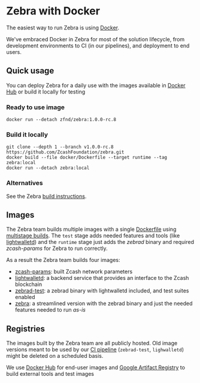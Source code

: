 # Zebra with Docker

The easiest way to run Zebra is using [Docker](https://docs.docker.com/get-docker/).

We've embraced Docker in Zebra for most of the solution lifecycle, from development environments to CI (in our pipelines), and deployment to end users.

## Quick usage

You can deploy Zebra for a daily use with the images available in [Docker Hub](https://hub.docker.com/repository/docker/zfnd/zebra) or build it locally for testing

### Ready to use image

```shell
docker run --detach zfnd/zebra:1.0.0-rc.8
```

### Build it locally

```shell
git clone --depth 1 --branch v1.0.0-rc.8 https://github.com/ZcashFoundation/zebra.git
docker build --file docker/Dockerfile --target runtime --tag zebra:local
docker run --detach zebra:local
```

### Alternatives

See the Zebra [build instructions](https://github.com/ZcashFoundation/zebra#build-instructions).

## Images

The Zebra team builds multiple images with a single [Dockerfile](https://github.com/ZcashFoundation/zebra/blob/main/docker/Dockerfile) using [multistage builds](https://docs.docker.com/build/building/multi-stage/). The `test` stage adds needed features and tools (like [lightwalletd](https://github.com/adityapk00/lightwalletd)) and the `runtime` stage just adds the _zebrad_ binary and required _zcash-params_ for Zebra to run correctly.

As a result the Zebra team builds four images:

- [zcash-params](us-docker.pkg.dev/zealous-zebra/zebra/zcash-params): built Zcash network parameters
- [lightwalletd](us-docker.pkg.dev/zealous-zebra/zebra/lightwalletd): a backend service that provides an interface to the Zcash blockchain
- [zebrad-test](us-docker.pkg.dev/zealous-zebra/zebra/zebrad-test): a zebrad binary with lightwalletd included, and test suites enabled
- [zebra](https://hub.docker.com/repository/docker/zfnd/zebra): a streamlined version with the zebrad binary and just the needed features needed to run _as-is_

## Registries

The images built by the Zebra team are all publicly hosted. Old image versions meant to be used by our [CI pipeline](https://github.com/ZcashFoundation/zebra/blob/main/.github/workflows/continous-integration-docker.yml) (`zebrad-test`, `lighwalletd`) might be deleted on a scheduled basis.

We use [Docker Hub](https://hub.docker.com/repository/docker/zfnd/zebra) for end-user images and [Google Artifact Registry](https://console.cloud.google.com/artifacts/docker/zealous-zebra/us/zebra) to build external tools and test images

